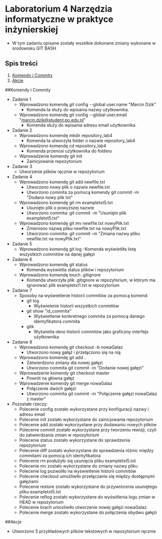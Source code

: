 # Laboratorium 4 Narzędzia informatyczne w praktyce inżynierskiej

- W tym zadaniu opisane zostały wszelkie dokonane zmiany wykonane w środowisku GIT BASH

## Spis treści

1. [Komendy i Commity](#komendyicommity)
2. [Akcje](#akcje)

##Komendy i Commity
- Zadanie 1
	- Wprowadzono komendę git config --global user.name "Marcin Dzik"
		- Komenda ta służy do wpisania nazwy użytkownika.
	- Wprowadzono komendę git config --global user.email "marcin.dzik@student.po.edu.pl"
		- Komenda służy do wpisania adresu email użytkownika.
- Zadanie 2
	- Wprowadzono komendę mkdir repository_lab4
		- Komenda ta utworzyła folder o nazwie repository_lab4
	- Wprowadzono komendę cd repository_lab4
		- Komenda przenosi użytkownika do folderu
	- Wprowadzenie komendy git init
		- Zainicjowanie repozytorium
- Zadanie 3
	- Utworzenie plików ręcznie w repozytorium
- Zadanie 4
	- Wprowadzono komendę git add newfile.txt
		- Utworzono nowy plik o nazwie newfile.txt
		- Utworzono commita za pomocą komendy git commit -m "Dodano nowy plik txt"
	- Wprowadzono komendę git rm exampletxt5.txt
		- Usunięto plik o powyższej nazwie
		- Utworzono commita: git commit -m "Usunięto plik exampletxt5.txt"
	- Wprowadzono komendę git mv newfile.txt nowyPlik.txt
		- Zmieniono nazwę pliku newfile.txt na nowyPlik.txt
		- Utworzono commita: git commit -m "Zmiana nazwy pliku newfile.txt na nowyPlik.txt"
- Zadanie 5
	- Wprowadzono komendę git log
		-Komenda wyświetliła listę wszystkich commitów na danej gałęzi
- Zadanie 6
	- Wprowadzono komendę git status
		- Komenda wyświetla status plików i repozytorium
	- Wprowadzono komendę touch .gitignore
		- Komenda utworzyła plik .gitignore w repozytorium, w którym ma ignorować plik exampletxt1.txt w repozytorium
- Zadanie 7
	- Sposoby na wyświetlenie historii commitów za pomocą komend:
		- git log
			- Wyświelenie historii wszystkich commitów
		- git show "id_commita"
			- Wyświetlenie konkretnego commita za pomocą danego identyfikatora commita
		- gitk
			- Wyświetla okno historii commitów jako graficzny interfejs użytkownika
- Zadanie 8
	- Wprowadzono komendę git checkout -b nowaGalaz
		- Utworzono nową gałąź i przełączono się na nią
	- Wprowadzono komendę git add .
		- Zatwierdzono zmiany dla nowej gałęzi
		- Utworzono commita git commit -m "Dodanie nowej gałęzi"
	- Wprowadzenie komendy git checkout master
		- Powrót na główna gałęź
	- Wprowadzenie komendy git merge nowaGalaz
		- Połączenie dwóch gałęzi
		- Utworzono commita git commit -m "Połączenie gałęzi nowaGalaz z master"
- Pozostałe rzeczy:
	- Polecenie config zostało wykorzystane przy konfiguracji nazwy i adresu email
	- Polecenie init zostało wykorzystane do zainicjowania repozytorium
	- Polecenie add zostało wykorzystane przy dodawaniu nowych plików
	- Polecenie commit zostało wykorzystane przy tworzeniu rewizji, czyli do zatwierdzania zmian w repozytorium
	- Polecenie status zostało wykorzystane do sprawdzenia repozytorium
	- Polecenie diff zostało wykorzystane do sprawdzenia różnic między commitami za pomocą ich identyfikatora
	- Polecenie rm posłużyło się usunięcia pliku exampletxt5.txt
	- Polecenie mv zostało wykorzystane do zmiany nazwy pliku
	- Polecenie log pozwoliło na wyświetlenie historii commitów
	- Polecenie checkout umożliwiło przełączanie się między dostępnymi gałęziami
	- Polecenie restore zostało wykorzystane do przywrócenia usuniętego pliku exampletxt5.txt
	- Polecenie reflog zostało wykorzystane do wyświtlenia logu zmian w HEAD w repozytorium
	- Polecenie brach umozliwiło utworzenie nowej gałęzi nowaGalaz
	- Polecenie merge zostało wykorzystane do połączenia obydwu gałęzi
	
##Akcje
- Utworzono 5 przykładowych plików tekstowych w repozytorium ręcznie